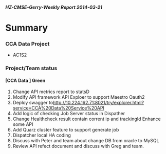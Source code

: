 ##### HZ-CMSE-Gerry-Weekly Report 2014-03-21
# Summary
### **CCA Data Project**

* AC1S2 


### **Project/Team status**


#### [CCA Data ] Green
1. Change API metrics report to statsD
2. Modify API framework API Exploer to support Maestro Oauth2
3. Deploy swagger to<http://10.224.162.71:8021/try/explorer.html?service=CCA%20Data%20Service%20API>
4. Add logic of checking Job Server status in Dispather
5. Change Healthcheck result contain corrent ip and trackingId
Enhance some API
6. Add Quarz cluster feature to support generate job
7. Dispatcher local HA coding
8. Discuss with Peter and team about change DB from oracle to MySQL
9. Review API refect document and discuss with Greg and team.
